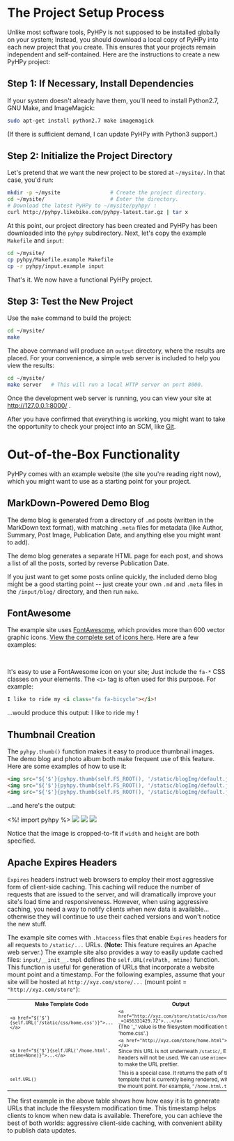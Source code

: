 <i class="fa fa-download fa-lg"></i> The Project Setup Process
==============================================================

Unlike most software tools, PyHPy is not supposed to be installed globally on your system;  Instead, you should download a local copy of PyHPy into each new project that you create.  This ensures that your projects remain independent and self-contained.  Here are the instructions to create a new PyHPy project:

Step 1:  If Necessary, Install Dependencies
-------------------------------------------

If your system doesn't already have them, you'll need to install Python2.7, GNU Make, and ImageMagick:

```bash
sudo apt-get install python2.7 make imagemagick
```

(If there is sufficient demand, I can update PyHPy with Python3 support.)


Step 2:  Initialize the Project Directory
-----------------------------------------

Let's pretend that we want the new project to be stored at `~/mysite/`.  In that case, you'd run:

```bash
mkdir -p ~/mysite                # Create the project directory.
cd ~/mysite/                     # Enter the directory.
# Download the latest PyHPy to ~/mysite/pyhpy/ :
curl http://pyhpy.likebike.com/pyhpy-latest.tar.gz | tar x
```

At this point, our project directory has been created and PyHPy has been downloaded into the `pyhpy` subdirectory.  Next, let's copy the example `Makefile` and `input`:

```bash
cd ~/mysite/
cp pyhpy/Makefile.example Makefile
cp -r pyhpy/input.example input
```

That's it.  We now have a functional PyHPy project.


Step 3:  Test the New Project
-----------------------------

Use the `make` command to build the project:

```bash
cd ~/mysite/
make
```

The above command will produce an `output` directory, where the results are placed.  For your convenience, a simple web server is included to help you view the results:

```bash
cd ~/mysite/
make server   # This will run a local HTTP server on port 8000.
```

Once the development web server is running, you can view your site at <http://127.0.0.1:8000/> .

After you have confirmed that everything is working, you might want to take the opportunity to check your project into an SCM, like [Git](https://git-scm.com/).


<i class="fa fa-gift fa-lg"></i> Out-of-the-Box Functionality
=============================================================

PyHPy comes with an example website (the site you're reading right now), which you might want to use as a starting point for your project.


MarkDown-Powered Demo Blog
--------------------------

The demo blog is generated from a directory of `.md` posts (written in the MarkDown text format), with matching `.meta` files for metadata (like Author, Summary, Post Image, Publication Date, and anything else you might want to add).

The demo blog generates a separate HTML page for each post, and shows a list of all the posts, sorted by reverse Publication Date.

If you just want to get some posts online quickly, the included demo blog might be a good starting point -- just create your own `.md` and `.meta` files in the `/input/blog/` directory, and then run `make`.


FontAwesome
-----------

The example site uses [FontAwesome](http://fontawesome.io/), which provides more than 600 vector graphic icons.  [View the complete set of icons here](http://fontawesome.io/icons/).  Here are a few examples:

<i class="fa fa-3x fa-bicycle"></i> &nbsp;
<i class="fa fa-3x fa-fort-awesome"></i> &nbsp;
<i class="fa fa-3x fa-birthday-cake"></i> &nbsp;
<i class="fa fa-3x fa-cubes"></i> &nbsp;
<i class="fa fa-3x fa-envelope-o"></i> &nbsp;
<i class="fa fa-3x fa-heartbeat"></i> &nbsp;
<i class="fa fa-3x fa-line-chart"></i> &nbsp;
<i class="fa fa-3x fa-signal"></i> &nbsp;
<i class="fa fa-3x fa-wrench"></i> &nbsp;
<i class="fa fa-3x fa-thumbs-o-down"></i> &nbsp;
<i class="fa fa-3x fa-cog fa-spin"></i> &nbsp;

It's easy to use a FontAwesome icon on your site;  Just include the `fa-*` CSS classes on your elements.  The `<i>` tag is often used for this purpose.  For example:

```html
I like to ride my <i class="fa fa-bicycle"></i>!
```

...would produce this output:  I like to ride my <i class="fa fa-bicycle"></i>!


Thumbnail Creation
------------------

The `pyhpy.thumb()` function makes it easy to produce thumbnail images.  The demo blog and photo album both make frequent use of this feature.  Here are some examples of how to use it:

```html
<img src="${'$'}{pyhpy.thumb(self.FS_ROOT(), '/static/blogImg/default.jpg', width=150)}" />
<img src="${'$'}{pyhpy.thumb(self.FS_ROOT(), '/static/blogImg/default.jpg', height=150)}" />
<img src="${'$'}{pyhpy.thumb(self.FS_ROOT(), '/static/blogImg/default.jpg', width=150, height=150)}" />
```

...and here's the output:

<%! import pyhpy %>
<img src="${self.URL(pyhpy.thumb(self.FS_ROOT(), '/static/blogImg/default.jpg', width=150))}" />
<img src="${self.URL(pyhpy.thumb(self.FS_ROOT(), '/static/blogImg/default.jpg', height=150))}" />
<img src="${self.URL(pyhpy.thumb(self.FS_ROOT(), '/static/blogImg/default.jpg', width=150, height=150))}" />

Notice that the image is cropped-to-fit if `width` and `height` are both specified.


Apache Expires Headers
----------------------

`Expires` headers instruct web browsers to employ their most aggressive form of client-side caching.  This caching will reduce the number of requests that are issued to the server, and will dramatically improve your site's load time and responsiveness.  However, when using aggressive caching, you need a way to notify clients when new data is available... otherwise they will continue to use their cached versions and won't notice the new stuff.

The example site comes with `.htaccess` files that enable `Expires` headers for all requests to `/static/...` URLs.  (**Note:**  This feature requires an Apache web server.)  The example site also provides a way to easily update cached files: `input/__init__.tmpl` defines the `self.URL(relPath, mtime)` function.  This function is useful for generation of URLs that incorporate a website mount point and a timestamp.  For the following examples, assume that your site will be hosted at `http://xyz.com/store/...` (mount point = `"http://xyz.com/store"`):

<table style="font-size: 85%">
  <tr><th>Mako Template Code</th><th>Output</th></tr>
  <tr><td><code>&lt;a href="${'$'}{self.URL('/static/css/home.css')}"&gt;...&lt;/a&gt;</code></td><td><code>&lt;a href="http://xyz.com/store/static/css/home.css?_=1456331429.72"&gt;...&lt;/a&gt;</code><br>(The '_' value is the filesystem modification time of 'home.css'.)</td></tr>
  <tr><td><code>&lt;a href="${'$'}{self.URL('/home.html', mtime=None)}"&gt;...&lt;/a&gt;</code></td><td><code>&lt;a href="http://xyz.com/store/home.html"&gt;...&lt;/a&gt;</code><br>Since this URL is not underneath <code>/static/</code>, Expires headers will not be used.  We can use <code>mtime=None</code> to make the URL prettier.</td></tr>
  <tr><td><code>self.URL()</code></td><td>This is a special case.  It returns the path of the template that is currently being rendered, without the mount point.  For example, <code>"/home.html.tmpl"</code>.</td></tr>
</table>

The first example in the above table shows how how easy it is to generate URLs that include the filesystem modification time.  This timestamp helps clients to know when new data is available.  Therefore, you can achieve the best of both worlds: aggressive client-side caching, with convenient ability to publish data updates.


